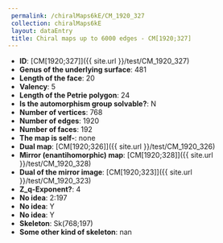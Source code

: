 ```yaml
--- 
 permalink: /chiralMaps6kE/CM_1920_327 
 collection: chiralMaps6kE
 layout: dataEntry
 title: Chiral maps up to 6000 edges - CM[1920;327]
---
```


- **ID**: [CM[1920;327]]({{ site.url }}/test/CM_1920_327)
- **Genus of the underlying surface**: 481
- **Length of the face**: 20
- **Valency**: 5
- **Length of the Petrie polygon**: 24
- **Is the automorphism group solvable?**: N
- **Number of vertices**: 768
- **Number of edges**: 1920
- **Number of faces**: 192
- **The map is self-**: none
- **Dual map**: [CM[1920;326]]({{ site.url }}/test/CM_1920_326)
- **Mirror (enantihomorphic) map**: [CM[1920;328]]({{ site.url }}/test/CM_1920_328)
- **Dual of the mirror image**: [CM[1920;323]]({{ site.url }}/test/CM_1920_323)
- **Z_q-Exponent?**: 4
- **No idea**:  2:197
- **No idea**: Y
- **No idea**: Y
- **Skeleton**: Sk(768;197)
- **Some other kind of skeleton**: nan
